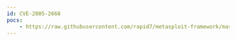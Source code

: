 ```yaml
---
id: CVE-2005-2668
pocs:
    - https://raw.githubusercontent.com/rapid7/metasploit-framework/master/modules/exploits/windows/unicenter/cam_log_security.rb
---
```


